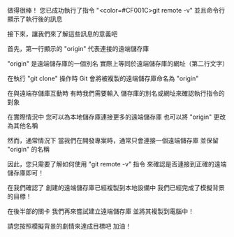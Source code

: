 做得很棒！
您已成功執行了指令 "<color=#CF001C>git remote -v</color>"
並且命令行顯示了執行後的訊息

接下來，讓我們來了解這些訊息的意義吧

首先，第一行顯示的 "origin"
代表連接的遠端儲存庫

"origin" 是遠端儲存庫的一個別名
實際上等同於遠端儲存庫的網址（第二行文字）

在執行 "git clone" 操作時
Git 會將被複製的遠端儲存庫命名為 "origin"

在與遠端存儲庫互動時
有時我們需要輸入
儲存庫的別名或網址來確認執行指令的對象

在實際情況中
您可以為本地儲存庫連接更多的遠端儲存庫
也可以將 "origin" 更改為其他名稱

然而，通常情況下
當我們在開發專案時，通常只會連接一個遠端儲存庫
並保留 "origin" 的名稱

因此，您只需要了解如何使用 "git remote -v" 指令
來確認是否連接到正確的遠端儲存庫即可！

在我們確認了
創建的遠端儲存庫已經複製到本地設備中
我們已經完成了模擬背景的目標！

在後半部的關卡
我們再來嘗試建立遠端儲存庫
並將其複製到電腦中！

請您按照模擬背景的劇情來達成目標吧
加油！